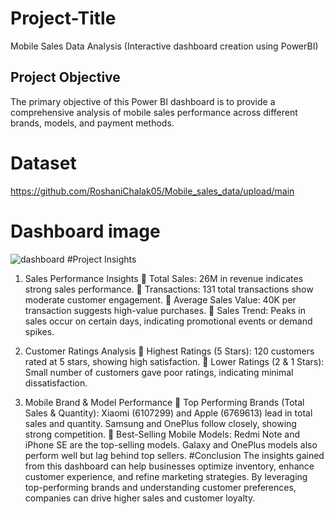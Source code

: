 # Project-Title 
Mobile Sales Data Analysis (Interactive dashboard creation using PowerBI)
## Project Objective
The primary objective of this Power BI dashboard is to provide a comprehensive analysis of mobile sales performance across different brands, models, and payment methods.
# Dataset
https://github.com/RoshaniChalak05/Mobile_sales_data/upload/main
# Dashboard image
![dashboard](https://github.com/user-attachments/assets/396f5518-5cd1-4929-93b6-07e59e2d54a4)
#Project Insights 
1. Sales Performance Insights
📌 Total Sales: 26M in revenue indicates strong sales performance.
📌 Transactions: 131 total transactions show moderate customer engagement.
📌 Average Sales Value: 40K per transaction suggests high-value purchases.
📌 Sales Trend: Peaks in sales occur on certain days, indicating promotional events or demand spikes.

2. Customer Ratings Analysis
📌 Highest Ratings (5 Stars): 120 customers rated at 5 stars, showing high satisfaction.
📌 Lower Ratings (2 & 1 Stars): Small number of customers gave poor ratings, indicating minimal dissatisfaction.

3. Mobile Brand & Model Performance
📌 Top Performing Brands (Total Sales & Quantity):
Xiaomi (6107299) and Apple (6769613) lead in total sales and quantity.
Samsung and OnePlus follow closely, showing strong competition.
📌 Best-Selling Mobile Models:
Redmi Note and iPhone SE are the top-selling models.
Galaxy and OnePlus models also perform well but lag behind top sellers.
#Conclusion
The insights gained from this dashboard can help businesses optimize inventory, enhance customer experience, and refine marketing strategies. By leveraging top-performing brands and understanding customer preferences, companies can drive higher sales and customer loyalty.
